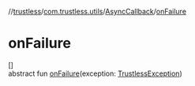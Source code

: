 //[trustless](../../../index.md)/[com.trustless.utils](../index.md)/[AsyncCallback](index.md)/[onFailure](on-failure.md)

# onFailure

[]\
abstract fun [onFailure](on-failure.md)(exception: [TrustlessException](../../com.trustless.exceptions/-trustless-exception/index.md))

